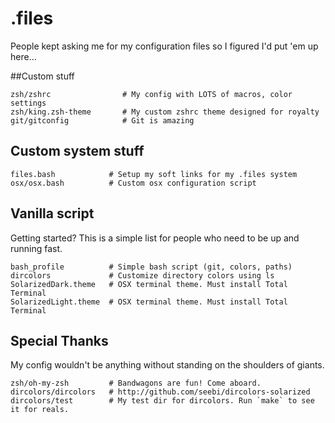 # .files

People kept asking me for my configuration files so I figured I'd put 'em up here...

##Custom stuff

    zsh/zshrc                # My config with LOTS of macros, color settings
    zsh/king.zsh-theme       # My custom zshrc theme designed for royalty
    git/gitconfig            # Git is amazing

## Custom system stuff

    files.bash            # Setup my soft links for my .files system
    osx/osx.bash          # Custom osx configuration script

## Vanilla script

Getting started? This is a simple list for people who need to be up and running fast.

    bash_profile          # Simple bash script (git, colors, paths)
    dircolors             # Customize directory colors using ls
    SolarizedDark.theme   # OSX terminal theme. Must install Total Terminal
    SolarizedLight.theme  # OSX terminal theme. Must install Total Terminal

## Special Thanks

My config wouldn't be anything without standing on the shoulders of giants.

    zsh/oh-my-zsh         # Bandwagons are fun! Come aboard.
    dircolors/dircolors   # http://github.com/seebi/dircolors-solarized
    dircolors/test        # My test dir for dircolors. Run `make` to see it for reals.
